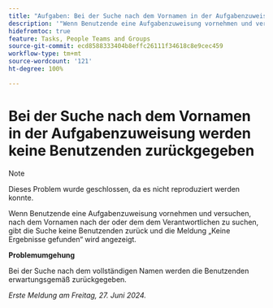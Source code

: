 ```yaml
---
title: "Aufgaben: Bei der Suche nach dem Vornamen in der Aufgabenzuweisung werden keine Benutzenden zurückgegeben."
description: '"Wenn Benutzende eine Aufgabenzuweisung vornehmen und versuchen, nach dem Vornamen nach der oder dem Verantwortlichen zu suchen, gibt die Suche keine Benutzenden zurück und die Meldung „Keine Ergebnisse gefunden“ wird angezeigt. Eine Problemumgehung ist verfügbar.“'
hidefromtoc: true
feature: Tasks, People Teams and Groups
source-git-commit: ecd8588333404b8effc26111f34618c8e9cec459
workflow-type: tm+mt
source-wordcount: '121'
ht-degree: 100%

---
```



# Bei der Suche nach dem Vornamen in der Aufgabenzuweisung werden keine Benutzenden zurückgegeben

>[!NOTE]
>
>Dieses Problem wurde geschlossen, da es nicht reproduziert werden konnte.

Wenn Benutzende eine Aufgabenzuweisung vornehmen und versuchen, nach dem Vornamen nach der oder dem dem Verantwortlichen zu suchen, gibt die Suche keine Benutzenden zurück und die Meldung „Keine Ergebnisse gefunden“ wird angezeigt.

**Problemumgehung**

Bei der Suche nach dem vollständigen Namen werden die Benutzenden erwartungsgemäß zurückgegeben.

_Erste Meldung am Freitag, 27. Juni 2024._

